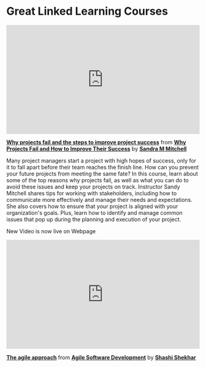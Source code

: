 <h1> Great Linked Learning Courses</h1>

<div style="position:relative;height:0;padding-bottom:56.25%"><iframe width="640" height="360" src="https://www.linkedin.com/learning/embed/why-projects-fail-and-how-to-improve-their-success/why-projects-fail-and-the-steps-to-improve-project-success?autoplay=false&claim=AQFTZjJC4xHCnQAAAZfwg3XL0HrZ4ErLd36gjug4tZrLez_1Z2LaOBFMGQlYBzsxHM4sjQrjQzLYnG0MW_LchRWH0ic7CW8GLohDqEXz_BHOClXUwmX-jJeqLkH2BoTMA8RJAqprNoy2fdNPr8QdooAXj18OtmmriHLDnwzc2k13feGzlWHALXgAVTRQB9HLhC2zgFLNKB-HFWhrxx3rDSXJKgTItceVeSBQ3C7RA8ZbVeIXTjXbs8i6V4S7JSmSjylmJgGroadlSMA4J6kDLGZSux55aGR8lnIw1jx1t7Kb49dApvY6gJbrt3ajVKl4NctWC6Ntj8F28jEy6ezbvcOVSlLiChKHOcbsmobSK5kj5OsOeYvk9-3OWteqxPuC756aXr2ZfGQCgPUTAvQ_xB0zSfZCPWiz-LtzdRM8dIfYSkGdVEtLZ_kKazUR6Ej1BZIICQd6o4HEuDtN_DtbY_maWaTThI9huOr0JPqV3Wj89_OhGdkx6rMUeZZ-r1D_Fu5oRZE6DZuL2DQcFdIX7dA1YboIoGChmzmFsSRUfCnVMAKHfFFnn5iONYp0P4X2QCfK6FuA6kWyxEfiYAM1oFupCeaHJ7giC7Y2WyvFScvH8GRxR1F7-FafrZh9bWIvPyQaWlXsCfwPKbw_M5kXe023olHaLWfFhjw2YnHz_qI_Y9rmb4JH5DHhf02SbJFgSaA0YttH9zwaGBOIEwDchjCACYFc1HiTNC2wz_v5Iw-vdFY7jqySR6SfLmpgDschXWa9vwmY7Pr6oF2t3jMyqXdBaS7sUcPBHFWszYkqBOe8EErdVVVf2Iy8KLH5ovsWYxPbpke6vHR05_GTPkxGBgxiP20xDDRHG0Ww-6ycNjCBO-fUFqvVMwY-MKZ8Za8iWyZKyYh8OLVE4ycG_bAiCI3tMeWaiLerkvZmAeFt-hEyi1DH2BfWcXDwW0lYEmuxQoCYDSoE5CSe0PgYSYmtIQvyXSqmUCIzft3P0kqOONaWJrU0CcRYqWs1WKD5yYs6iF72HQhcXzvAJxdU98jHppCya_QXGVWZiIRzX_pL5kxv45ZUEQjiBGXvhyY92wUoQdY2ZrQbBiLkIj1seuNJI0OaCb9zjYgUKpHOEMSRP6BMG8QazE2JrCQvO-lGn-USE7E3dqhF4d2bPyRkOdcq9qUriidbj83YewjcVLwj6HeisAT87eKdip50a3zWZorS11k8n2HRUdvOBcYlR5SMmGE8HSI" mozallowfullscreen="true" webkitallowfullscreen="true" allowfullscreen="true" frameborder="0" style="position:absolute;width:100%;height:100%;left:0"></iframe></div><p><strong><a href="https://www.linkedin.com/learning/why-projects-fail-and-how-to-improve-their-success/why-projects-fail-and-the-steps-to-improve-project-success?trk=embed_lil">Why projects fail and the steps to improve project success</a></strong> from <strong><a href="https://www.linkedin.com/learning/why-projects-fail-and-how-to-improve-their-success?trk=embed_lil">Why Projects Fail and How to Improve Their Success</a></strong> by <strong><a href="https://www.linkedin.com/learning/instructors/sandra-m-mitchell?trk=embed_lil">Sandra M Mitchell</a></strong></p>

Many project managers start a project with high hopes of success, only for it to fall apart before their team reaches the finish line. How can you prevent your future projects from meeting the same fate? In this course, learn about some of the top reasons why projects fail, as well as what you can do to avoid these issues and keep your projects on track. Instructor Sandy Mitchell shares tips for working with stakeholders, including how to communicate more effectively and manage their needs and expectations. She also covers how to ensure that your project is aligned with your organization's goals. Plus, learn how to identify and manage common issues that pop up during the planning and execution of your project.







<h> New Video is now live on Webpage </h>

<div style="position:relative;height:0;padding-bottom:56.25%"><iframe width="640" height="360" src="https://www.linkedin.com/learning/embed/agile-software-development/the-agile-approach-23853384?autoplay=false&claim=AQE46qbc1EWJygAAAZfznM6J-6uRu42nRWRAwLjgGqR9LMzdNo2Kz6PKl15mm20_mzd3LfDcUW12_xAZpTSOlxAXS7MR3EbPz9f_dluOSgJLHfYsgAWcRGAR_-9K4C-1ytpNzTiGVsDP8MFOxkXH1viYwt1nE6dKBCihL5M08sGy69sWOCn_PeXkKAn3IiUC3ABrKklPI2qpFh_9SrlHh0cUs5pr3Gc0OWWvRcotUtjZfFI-PezxRzNiY1qxglNWxYa8vMCcRTrvbqfxA4vodEComexcIdcj5_dwryKJbNNyScdldEJyBBMD9aPkzaKB4L72Y7ehyNkbPHUBoRWHo7u38EW65E2NwBrDVwPZukhoWgF59KFioJWh25-Ysn9qVtvBtPFr6PxqKABFWfCnlMZAnHwOLdSLpW4FFaPgKVgp3I6ag7vehgWxqutmU_LigCFSF1uu8jqYztFJy8j_9ZkHeAM5e44WxkLnXlVI1C7Ompa4puyorX0-eLnvz4GnMTSUA-ezZEY5VEPSdZzrokJa-9oVEjPMFpoc8fZDcWM0yYxiQDTS262dlZkNEy_BOl39mtnQGkZt8SziiXahTIZfhqfG0ons33xkXowLZlcpz96VKO840fnwf-gHHaFfCwi60PT9Sqb0nqJyRn1adWBlGbg0iIpzpGEGVYliKjVaII_3M8Ijwt795fpLDjNy-JFWjLquNjDMFLgT7hZ1ZZmOa5yIouwCAslfg2Abz1_P8rt2v4dVluSmCHDt6ia7G--wKsU25PbVhhdd2HxEas_-LV2A2imbY-krzep4LuY5ZUntGgb_CrLVundt3aHChEgds1Yd1O819M0TdBgKXxLY0lo8SeKyaeVHFCQx3gTsTHmaxwlkP06UdZKJsNmI2PKngkImC8Z8QOU2c-iUsvHNUVrGZiEQGCFdKvxUDh67YaZtSRswPnUJTboiGfRFVTv_Dj8hneMeIuJT49lLh1XFSonixXjHW9P8CyDcpx5tyxbeyw9hLe8D-q46-FbuWwP54wOrnIsONy9YWcnjsGAeUwotXfwpKxa8mmKmYkhgNgd3Ym3SNojIktGs0COMcJBn9sndr82gVnFlZmpG26ilnzjUmYRB5mkyzrjT-tuLVpWmRlN78GO4GJ40ZtQ7O5RSBxRCHmk8QORDikJR_OS9K0FGwYmvAxtm11Taw_HZbkvkCGGEHYS7jYZWBJ9TakpKe1uziAbR6K6xcsUPXQ" mozallowfullscreen="true" webkitallowfullscreen="true" allowfullscreen="true" frameborder="0" style="position:absolute;width:100%;height:100%;left:0"></iframe></div><p><strong><a href="https://www.linkedin.com/learning/agile-software-development/the-agile-approach-23853384?trk=embed_lil">The agile approach</a></strong> from <strong><a href="https://www.linkedin.com/learning/agile-software-development?trk=embed_lil">Agile Software Development</a></strong> by <strong><a href="https://www.linkedin.com/learning/instructors/shashi-shekhar?trk=embed_lil">Shashi Shekhar</a></strong></p>



